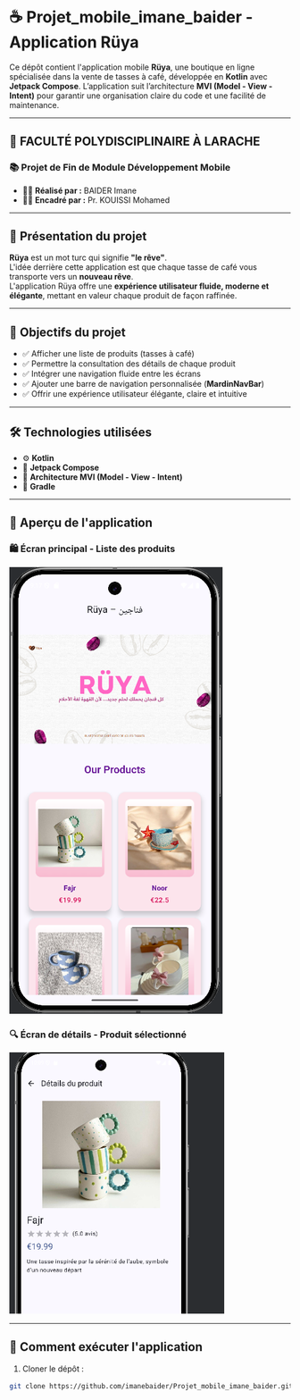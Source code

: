# ☕ Projet_mobile_imane_baider - Application Rüya

Ce dépôt contient l'application mobile **Rüya**, une boutique en ligne spécialisée dans la vente de tasses à café, développée en **Kotlin** avec **Jetpack Compose**. L’application suit l’architecture **MVI (Model - View - Intent)** pour garantir une organisation claire du code et une facilité de maintenance.

---

## 🏫 FACULTÉ POLYDISCIPLINAIRE À LARACHE  
### 📚 Projet de Fin de Module Développement Mobile

- 👩‍💻 **Réalisé par :** BAIDER Imane  
- 👨‍🏫 **Encadré par :** Pr. KOUISSI Mohamed  

---

## 🌟 Présentation du projet

**Rüya** est un mot turc qui signifie **"le rêve"**.  
L'idée derrière cette application est que chaque tasse de café vous transporte vers un **nouveau rêve**.  
L'application Rüya offre une **expérience utilisateur fluide, moderne et élégante**, mettant en valeur chaque produit de façon raffinée.

---

## 🎯 Objectifs du projet

- ✅ Afficher une liste de produits (tasses à café)
- ✅ Permettre la consultation des détails de chaque produit
- ✅ Intégrer une navigation fluide entre les écrans
- ✅ Ajouter une barre de navigation personnalisée (**MardinNavBar**)
- ✅ Offrir une expérience utilisateur élégante, claire et intuitive

---

## 🛠️ Technologies utilisées

- ⚙️ **Kotlin**
- 🎨 **Jetpack Compose**
- 🧠 **Architecture MVI (Model - View - Intent)**
- 🔧 **Gradle**

---

## 📸 Aperçu de l'application

### 🛍️ Écran principal - Liste des produits
![Capture de l'application](https://github.com/imanebaider/Projet_mobile_imane_baider/blob/main/ruya.PNG?raw=true)

### 🔍 Écran de détails - Produit sélectionné
![Capture de l'application](https://github.com/imanebaider/Projet_mobile_imane_baider/blob/main/ruya2.PNG?raw=true)

---

## 🚀 Comment exécuter l'application

1. Cloner le dépôt :
```bash
git clone https://github.com/imanebaider/Projet_mobile_imane_baider.git
